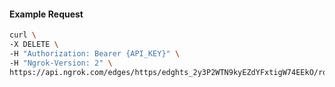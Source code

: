 <!-- Code generated for API Clients. DO NOT EDIT. -->

#### Example Request

```bash
curl \
-X DELETE \
-H "Authorization: Bearer {API_KEY}" \
-H "Ngrok-Version: 2" \
https://api.ngrok.com/edges/https/edghts_2y3P2WTN9kyEZdYFxtigW74EEkO/routes/edghtsrt_2y3P2UPi5CQoT2g3ktPvnd35TnI
```

